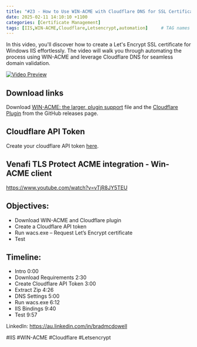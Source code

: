 ```yaml
---
title: "#23 - How to Use WIN-ACME with Cloudflare DNS for SSL Certificate Automation"
date: 2025-02-11 14:10:10 +1100
categories: [Certificate Management]
tags: [IIS,WIN-ACME,Cloudflare,Letsencrypt,automation]     # TAG names should always be lowercase
---
```

In this video, you'll discover how to create a Let's Encrypt SSL certificate for Windows IIS effortlessly. The video will walk you through automating the process using WIN-ACME and leverage Cloudflare DNS for seamless domain validation.

[![Video Preview](https://i.ytimg.com/vi/rJ6dVavJsTc/maxresdefault.jpg)](https://www.youtube.com/watch?v=rJ6dVavJsTc)

## Download links
Download [WIN-ACME: the larger, plugin support](https://www.win-acme.com/) file and the [Cloudflare Plugin](https://github.com/win-acme/win-acme/releases/) from the GitHub releases page.

## Cloudflare API Token
Create your cloudflare API token [here](https://dash.cloudflare.com/profile/api-tokens).

## Venafi TLS Protect ACME integration - Win-ACME client
https://www.youtube.com/watch?v=vTjR8JY5TEU

## Objectives:
- Download WIN-ACME and Cloudflare plugin
- Create a Cloudflare API token
- Run wacs.exe – Request Let’s Encrypt certificate
- Test

## Timeline:
- Intro 0:00
- Download Requirements 2:30
- Create Cloudflare API Token 3:00
- Extract Zip 4:26
- DNS Settings 5:00
- Run wacs.exe 6:12
- IIS Bindings 9:40
- Test 9:57

LinkedIn: https://au.linkedin.com/in/bradmcdowell

#IIS #WIN-ACME #Cloudflare #Letsencrypt
